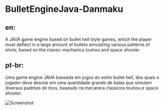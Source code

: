# BulletEngineJava-Danmaku

en:
-------------------------
A JAVA game engine based on bullet hell style games, which the player must deflect in a large amount of bullets simulating various patterns of shots, based on the classic mechanics touhou and space shooter.

pt-br:
-------------------------
Uma game engine JAVA baseada em jogos do estilo bullet hell, dos quais o jogador deve desviar em uma quantidade grande de balas que simulam diversos padrões de tiros, baseado na mecanica classicos touhou e space shooter.


![Screenshot](http://adeveloper.com.br/TrabalhoEUA/framework.png)
